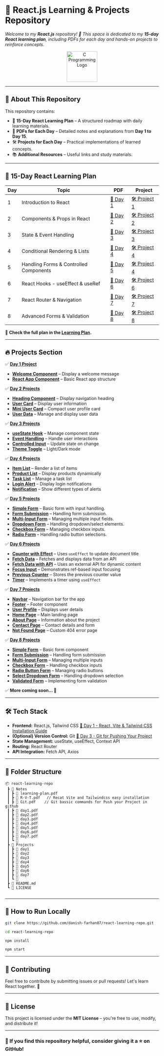 
# 🚀 React.js Learning & Projects Repository  

*Welcome to my **React.js** repository! 🎉 This space is dedicated to my **15-day React learning plan**, including PDFs for each day and hands-on projects to reinforce concepts.*

<p align="center">
  <img src="https://upload.wikimedia.org/wikipedia/commons/a/a7/React-icon.svg" alt="C Programming Logo" width="100">
</p>

---

## 📌 About This Repository  
This repository contains:  
- 📅 **15-Day React Learning Plan** – A structured roadmap with daily learning materials.  
- 📄 **PDFs for Each Day** – Detailed notes and explanations from **Day 1 to Day 15**.  
- 🛠 **Projects for Each Day** – Practical implementations of learned concepts.  
- 📚 **Additional Resources** – Useful links and study materials.  

---

## 📖 15-Day React Learning Plan  
| Day | Topic | PDF | Project |
|----|------|-----|---------|
| 1  | Introduction to React | [📄 Day 1](./Notes/day1.pdf) | [🛠 Project 1](./Projects/day1) |
| 2  | Components & Props in React | [📄 Day 2](./Notes/day2.pdf) | [🛠 Project 2](./Projects/day2) |
| 3  | State & Event Handling | [📄 Day 3](./Notes/day3.pdf) | [🛠 Project 3](./Projects/day3) |
| 4  | Conditional Rendering & Lists | [📄 Day 4](./Notes/day4.pdf) | [🛠 Project 4](./Projects/day4) |
| 5  | Handling Forms & Controlled Components | [📄 Day 5](./Notes/day5.pdf) | [🛠 Project 4](./Projects/day5) |
| 6  |  React Hooks - useEffect & useRef | [📄 Day 6](./Notes/day6.pdf) | [🛠 Project 6](./Projects/day6) |
| 7  | React Router & Navigation | [📄 Day 7](./Notes/day7.pdf) | [🛠 Project 7](./Projects/day7) |
| 8  | Advanced Forms & Validation | [📄 Day 8](./Notes/day8.pdf) | [🛠 Project 8](./Projects/day8) |



📌 **Check the full plan in the [Learning Plan](./Notes/learning-plan.pdf).**

---

## 🔥 Projects Section  

✅ **[Day 1 Project](./Projects/day1/src/Components)**  
  - **[Welcome Component](./Projects/day1/src/Components/WelcomeRecat/Welcome.jsx)** – Display a welcome message  
  - **[React App Component](./Projects/day1/src/Components/WelcomeRecat/RecatApp.jsx)** – Basic React app structure  

✅ **[Day 2 Projects](./Projects/day2/src/Components)**  
  - **[Heading Component](./Projects/day2/src/Components/NavBar/Heading.jsx)** – Display navigation heading  
  - **[User Card](./Projects/day2/src/Components/UserCards/UserCard.jsx)** – Display user information  
  - **[Mini User Card](./Projects/day2/src/Components/UserCards/MiniUserCard.jsx)** – Compact user profile card  
  - **[User Data](./Projects/day2/src/Components/UserCards/UserData.jsx)** – Manage and display user data  

✅ **[Day 3 Projects](./Projects/day3/src/Components)**  
  - **[useState Hook](./Projects/day3/src/Components/Counters/Counter.jsx)** – Manage component state  
  - **[Event Handling](./Projects/day3/src/Components/Events/Event.jsx)** – Handle user interactions  
  - **[Controlled Input](./Projects/day3/src/Components/CtrComponents/LiveTextUpdate.jsx)** – Update state on change  
  - **[Theme Toggle](./Projects/day3/src/Components/ToggleBtn/Dark&Light.jsx)** – Light/Dark mode  

✅ **[Day 4 Projects](./Projects/day4/src/Components)**  
  - **[Item List](./Projects/day4/src/Components/ListRendering/IteamList.jsx)** – Render a list of items  
  - **[Product List](./Projects/day4/src/Components/ListRendering/ProductList.jsx)** – Display products dynamically  
  - **[Task List](./Projects/day4/src/Components/ListRendering/TaskList.jsx)** – Manage a task list  
  - **[Login Alert](./Projects/day4/src/Components/LoginSignup/LoginAlert.jsx)** – Display login notifications  
  - **[Notification](./Projects/day4/src/Components/LoginSignup/Notification.jsx)** – Show different types of alerts  

✅ **[Day 5 Projects](./Projects/day4/src/Components)**  
  - **[Simple Form](./Projects/day4/src/Components/Forms/SimpleForm.jsx)** – Basic form with input handling.
  - **[Form Submission](./Projects/day4/src/Components/Forms/FormSubmit.jsx)** – Handling form submission.
  - **[Multi-Input Form](./Projects/day4/src/Components/Forms/MultiInputForm.jsx)** – Managing multiple input fields.
  - **[Dropdown Form](./Projects/day4/src/Components/Forms/DropdownForm.jsx)** – Handling dropdown/select elements.
  - **[Checkbox Form](./Projects/day4/src/Components/Forms/CheckboxForm.jsx)** – Managing checkbox inputs.
  - **[Radio Form](./Projects/day4/src/Components/Forms/RadioForm.jsx)** – Handling radio button selections.
    
✅ **[Day 6 Projects](./Projects/day6/src/Components)**  
  - **[Counter with Effect](./Projects/day6/src/Components/CounterWithEffect.jsx)** – Uses `useEffect` to update document title  
  - **[Fetch Data](./Projects/day6/src/Components/FetchData.jsx)** – Fetches and displays data from an API  
  - **[Fetch Data with API](./Projects/day6/src/Components/FetchDataApi.jsx)** – Uses an external API for dynamic content  
  - **[Focus Input](./Projects/day6/src/Components/FocusInput.jsx)** – Demonstrates ref-based input focusing  
  - **[Previous Counter](./Projects/day6/src/Components/PreviousCounter.jsx)** – Stores the previous counter value  
  - **[Timer](./Projects/day6/src/Components/Timer.jsx)** – Implements a timer using `useEffect`
    
✅ **[Day 7 Projects](./Projects/day7/src/Components)**  
  - **[Navbar](./Projects/day7/src/Components/Navbar.jsx)** – Navigation bar for the app  
  - **[Footer](./Projects/day7/src/Components/Footer.jsx)** – Footer component  
  - **[User Profile](./Projects/day7/src/Components/UserProfile.jsx)** – Displays user details  
  - **[Home Page](./Projects/day7/src/Pages/Home.jsx)** – Main landing page  
  - **[About Page](./Projects/day7/src/Pages/About.jsx)** – Information about the project  
  - **[Contact Page](./Projects/day7/src/Pages/Contact.jsx)** – Contact details and form  
  - **[Not Found Page](./Projects/day7/src/Pages/NotFound.jsx)** – Custom 404 error page 

✅ **[Day 8 Projects](./Projects/day8/src/Components)**  
  - **[Simple Form](./Projects/day8/src/Components/SimpleFrom.jsx)** – Basic form component  
  - **[Form Submission](./Projects/day8/src/Components/FormSubmit.jsx)** – Handling form submission  
  - **[Multi-Input Form](./Projects/day8/src/Components/MultiInputForm.jsx)** – Managing multiple inputs  
  - **[Checkbox Form](./Projects/day8/src/Components/CheckboxForm.jsx)** – Handling checkbox inputs  
  - **[Radio Button Form](./Projects/day8/src/Components/RadioForm.jsx)** – Managing radio buttons  
  - **[Select Dropdown Form](./Projects/day8/src/Components/SelectForm.jsx)** – Handling dropdown selection  
  - **[Validated Form](./Projects/day8/src/Components/ValidatedForm.jsx)** – Implementing form validation  

✅ **More coming soon... 🚀**

---

## 🛠 Tech Stack  
- **Frontend:** React.js, Tailwind CSS  [📄 Day 1 - React, Vite & Tailwind CSS Installation Guide](./React-JS-15-Days/R-V-T.pdf) 
- **(Optional) Version Control:** Git  [📄 Day 3 - Git for Pushing Your Project](./React-JS-15-Days/Git.pdf) 
- **State Management:** useState, useEffect, Context API  
- **Routing:** React Router  
- **API Integration:** Fetch API, Axios  

---

## 📂 Folder Structure  
```
📦 react-learning-repo 
 ┣ 📂 Notes  
 ┃ ┣ 📜 learning-plan.pdf  
 ┃ ┣ 📜 R-V-T.pdf   // Recat Vite and Tailwindcss easy installation 
 ┃ ┣ 📜 Git.pdf    // Git bassic commands for Push your Project in github 
 ┃ ┣ 📜 day1.pdf
 ┃ ┣ 📜 day2.pdf
 ┃ ┣ 📜 day3.pdf
 ┃ ┣ 📜 day4.pdf
 ┃ ┣ 📜 day5.pdf
 ┃ ┣ 📜 day6.pdf
 ┃ ┣ 📜 day7.pdf
 ┃ ┗ 📜
 ┣ 📂 Projects
 ┃ ┣ 📂 day1
 ┃ ┣ 📂 day2
 ┃ ┣ 📂 day3
 ┃ ┣ 📂 day4
 ┃ ┣ 📂 day5
 ┃ ┣ 📂 day6
 ┃ ┣ 📂 day7
 ┃ ┗ 📂
 ┣ 📜 README.md 
 ┗ 📜 LICENSE  
  
```

---

## 🚀 How to Run Locally  
```sh
git clone https://github.com/danish-farhan07/react-learning-repo.git  
```
```sh  
cd react-learning-repo  
```
```sh
npm install  
```
```sh
npm start  
```

---

## 🤝 Contributing  
Feel free to contribute by submitting issues or pull requests! Let's learn React together. 🚀  

---

## 📜 License  
This project is licensed under the **MIT License** – you're free to use, modify, and distribute it!  

---

### 🌟 If you find this repository helpful, consider giving it a ⭐ on GitHub!  

